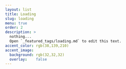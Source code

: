 ```yaml
---
layout: list
title: Loading
slug: loading
menu: true
order: 2
description: >
  nothing...
  Open `_featured_tags/loading.md` to edit this text.
accent_color: rgb(38,139,210)
accent_image:
  background: rgb(32,32,32)
  overlay:    false
---
```

